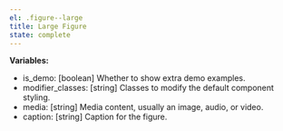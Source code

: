 ```yaml
---
el: .figure--large
title: Large Figure
state: complete
---
```


__Variables:__
* is_demo: [boolean] Whether to show extra demo examples.
* modifier_classes: [string] Classes to modify the default component styling.
* media: [string] Media content, usually an image, audio, or video.
* caption: [string] Caption for the figure.
